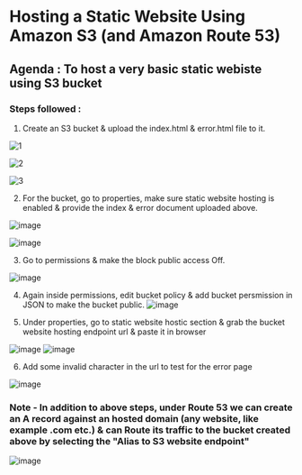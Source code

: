 # Hosting a Static Website Using Amazon S3 (and Amazon Route 53)

## Agenda : To host a very basic static webiste using S3 bucket

### Steps followed :

1) Create an S3 bucket & upload the index.html & error.html file to it.

![1](https://github.com/rnainani/AWSPracticeProjects/assets/25031921/591fcea4-b2d0-4f29-9e50-826819132832)

![2](https://github.com/rnainani/AWSPracticeProjects/assets/25031921/2b834136-b7a4-4ea8-9a93-8b2ada3979fa)

![3](https://github.com/rnainani/AWSPracticeProjects/assets/25031921/b5c28c30-cfa9-4d1b-a045-f1e9de75f348)

2) For the bucket, go to properties, make sure static website hosting is enabled & provide the index & error document uploaded above.

![image](https://github.com/rnainani/AWSPracticeProjects/assets/25031921/61137559-7867-4292-9aa6-b9f497119757)

![image](https://github.com/rnainani/AWSPracticeProjects/assets/25031921/cd156a50-6779-4887-94cf-2fcd8bfd39da)

3) Go to permissions & make the block public access Off.

![image](https://github.com/rnainani/AWSPracticeProjects/assets/25031921/e3a3e901-9541-44cb-82a2-c02df20b11d1)

4) Again inside permissions, edit bucket policy & add bucket persmission in JSON to make the bucket public.
![image](https://github.com/rnainani/AWSPracticeProjects/assets/25031921/bdea4730-b749-4ca4-870d-d8a969647232)

5) Under properties, go to static website hostic section & grab the bucket website hosting endpoint url & paste it in browser 

![image](https://github.com/rnainani/AWSPracticeProjects/assets/25031921/c3725ab4-7006-4a2a-ba99-196ae03b87a4)
![image](https://github.com/rnainani/AWSPracticeProjects/assets/25031921/a2008b40-1b75-4879-a012-70940169b93c)

6) Add some invalid character in the url to test for the error page

![image](https://github.com/rnainani/AWSPracticeProjects/assets/25031921/abe9608a-817a-4808-8823-81cd7e065dc5)

### Note - In addition to above steps, under Route 53 we can create an A record against an hosted domain (any website, like example .com etc.) & can Route its traffic to the bucket created above by selecting the "Alias to S3 website endpoint" 

![image](https://github.com/rnainani/AWSPracticeProjects/assets/25031921/d0086ded-5277-4c44-a5a2-daca91f7cfb9)
